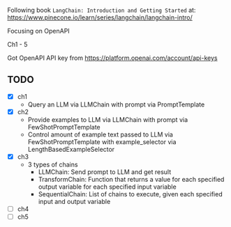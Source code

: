 Following book `LangChain: Introduction and Getting Started` at:
https://www.pinecone.io/learn/series/langchain/langchain-intro/

Focusing on OpenAPI

Ch1 - 5

Got OpenAPI API key from https://platform.openai.com/account/api-keys

## TODO
- [x] ch1
    * Query an LLM via LLMChain with prompt via PromptTemplate
- [x] ch2
    * Provide examples to LLM via LLMChain with prompt via FewShotPromptTemplate
    * Control amount of example text passed to LLM via FewShotPromptTemplate with example_selector via LengthBasedExampleSelector
- [x] ch3
    * 3 types of chains
        * LLMChain: Send prompt to LLM and get result
        * TransformChain: Function that returns a value for each specified output variable for each specified input variable
        * SequentialChain: List of chains to execute, given each specified input and output variable
- [ ] ch4
- [ ] ch5